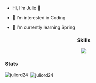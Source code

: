 

- Hi, I’m Julio 👋 

- 👀 I’m interested in Coding

- 🌱 I’m currently learning Spring
  
<h3 align="center">Skills</h3>
<p align="center">
  <a href="https://skillicons.dev">
    <img src="https://skillicons.dev/icons?i=dart,firebase,flutter,git,java,spring,md,mysql" />
  </a>
</p>

<h3 align="left">Stats</h3>

<p><img align="left" src="https://github-readme-stats.vercel.app/api/top-langs?username=juliord24&show_icons=true&locale=en&layout=compact" alt="juliord24" /></p>

<p>&nbsp;<img align="center" src="https://github-readme-stats.vercel.app/api?username=juliord24&show_icons=true&locale=en" alt="juliord24" /></p>
